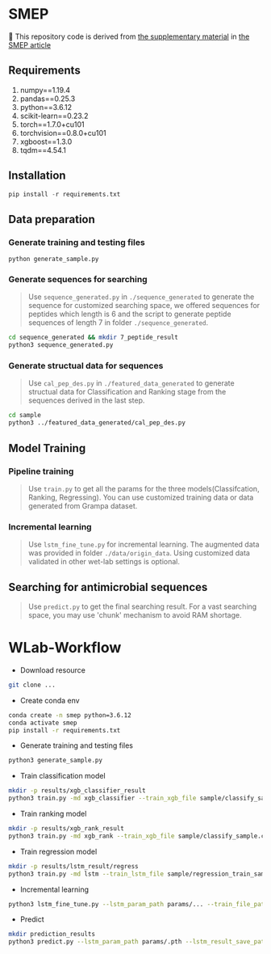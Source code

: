 # SMEP

🔗 This repository code is derived from [the supplementary material](https://static-content.springer.com/esm/art%3A10.1038%2Fs41551-022-00991-2/MediaObjects/41551_2022_991_MOESM5_ESM.zip) in [the SMEP article](https://www.nature.com/articles/s41551-022-00991-2)

## Requirements

1. numpy==1.19.4  
1. pandas==0.25.3  
1. python==3.6.12  
1. scikit-learn==0.23.2  
1. torch==1.7.0+cu101  
1. torchvision==0.8.0+cu101  
1. xgboost==1.3.0  
1. tqdm==4.54.1  

## Installation

```python
pip install -r requirements.txt
```

## Data preparation

### Generate training and testing files

```
python generate_sample.py
```

### Generate sequences for searching  

> Use ```sequence_generated.py``` in ```./sequence_generated``` to generate the sequence for customized searching space, we offered sequences for peptides which length is 6 and the script to generate peptide sequences of length 7 in folder ```./sequence_generated```.

```bash
cd sequence_generated && mkdir 7_peptide_result
python3 sequence_generated.py
```

### Generate structual data for sequences  

> Use ```cal_pep_des.py``` in ```./featured_data_generated``` to generate structual data for Classification and Ranking stage from the sequences derived in the last step.

```bash
cd sample
python3 ../featured_data_generated/cal_pep_des.py
```

## Model Training

### Pipeline training

> Use ```train.py``` to get all the params for the three models(Classifcation, Ranking, Regressing). You can use customized training data or data generated from Grampa dataset.

### Incremental learning

> Use ```lstm_fine_tune.py``` for incremental learning. The augmented data was provided in folder ```./data/origin_data```. Using customized data validated in other wet-lab settings is optional.

## Searching for antimicrobial sequences

> Use ```predict.py``` to get the final searching result. For a vast searching space, you may use 'chunk' mechanism to avoid RAM shortage.



# WLab-Workflow

- Download resource

```bash
git clone ...
```

- Create conda env

```bash
conda create -n smep python=3.6.12
conda activate smep
pip install -r requirements.txt
```

- Generate training and testing files

```bash
python3 generate_sample.py
```

- Train classification model

```bash
mkdir -p results/xgb_classifier_result
python3 train.py -md xgb_classifier --train_xgb_file sample/classify_sample.csv --test_xgb_file sample/classify_sample.csv > results/xgb_classifier_result/xgb_classifier_train.log
```

- Train ranking model

```bash
mkdir -p results/xgb_rank_result
python3 train.py -md xgb_rank --train_xgb_file sample/classify_sample.csv --test_xgb_file sample/classify_sample.csv > results/xgb_rank_result/xgb_rank_train.log
```

- Train regression model

```bash
mkdir -p results/lstm_result/regress
python3 train.py -md lstm --train_lstm_file sample/regression_train_sample.csv --test_lstm_file sample/regression_test_sample.csv
```

- Incremental learning

```bash
python3 lstm_fine_tune.py --lstm_param_path params/... --train_file_path data/origin_data/new_data_67.csv --save_parm_path params/...
```

- Predict

```bash
mkdir prediction_results
python3 predict.py --lstm_param_path params/.pth --lstm_result_save_path prediction_results --train_xgb_file featured_training_data.csv --test_xgb_file featured_test_data.csv --predict_xgb_classifier_file featured_sequence_for_searching.csv --save_xgb_classify_result True
```

